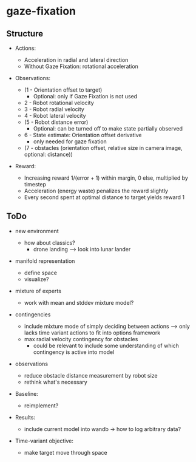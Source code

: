 # gaze-fixation

## Structure
- Actions:
    - Acceleration in radial and lateral direction
    - Without Gaze Fixation: rotational acceleration
- Observations:
    - (1 - Orientation offset to target)
        - Optional: only if Gaze Fixation is not used
    - 2 - Robot rotational velocity
    - 3 - Robot radial velocity
    - 4 - Robot lateral velocity
    - (5 - Robot distance error)
        - Optional: can be turned off to make state partially observed
    - 6 - State estimate: Orientation offset derivative
        - only needed for gaze fixation
    - (7 - obstacles (orientation offset, relative size in camera image, optional: distance))

- Reward:
    - Increasing reward 1/(error + 1) within margin, 0 else, multiplied by timestep
    - Acceleration (energy waste) penalizes the reward slightly
    - Every second spent at optimal distance to target yields reward 1

## ToDo

- new environment
    - how about classics?
        - drone landing --> look into lunar lander

- manifold representation
    - define space
    - visualize?

- mixture of experts
    - work with mean and stddev mixture model?

- contingencies
    - include mixture mode of simply deciding between actions --> only lacks time variant actions to fit into options framework
    - max radial velocity contingency for obstacles
        - could be relevant to include some understanding of which contingency is active into model

- observations
    - reduce obstacle distance measurement by robot size
    - rethink what's necessary

- Baseline:
    - reimplement?

- Results:
    - include current model into wandb -> how to log arbitrary data?
- Time-variant objective:
    - make target move through space
